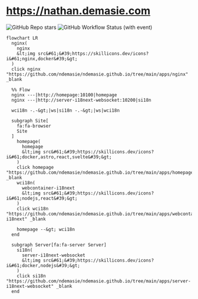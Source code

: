 # https://nathan.demasie.com

![GitHub Repo stars](https://img.shields.io/github/stars/ndemasie/ndemasie.github.io)
![GitHub Workflow Status (with event)](https://img.shields.io/github/actions/workflow/status/ndemasie/ndemasie.github.io/deploy-ec2.yml)

```mermaid
flowchart LR
  nginx(
    nginx
    &lt;img src&#61;&#39;https://skillicons.dev/icons?i&#61;nginx,docker&#39;&gt;
  )
  click nginx "https://github.com/ndemasie/ndemasie.github.io/tree/main/apps/nginx" _blank

  %% Flow
  nginx ---|http://homepage:10100|homepage
  nginx ---|http://server-i18next-websocket:10200|si18n

  wci18n -.-&gt;|ws|si18n -.-&gt;|ws|wci18n

  subgraph Site[
    fa:fa-browser
    Site
  ]
    homepage(
      homepage
      &lt;img src&#61;&#39;https://skillicons.dev/icons?i&#61;docker,astro,react,svelte&#39;&gt;
    )
    click homepage "https://github.com/ndemasie/ndemasie.github.io/tree/main/apps/homepage" _blank
    wci18n(
      webcontainer-i18next
      &lt;img src&#61;&#39;https://skillicons.dev/icons?i&#61;nodejs,react&#39;&gt;
    )
    click wci18n "https://github.com/ndemasie/ndemasie.github.io/tree/main/apps/webcontainer-i18next" _blank

    homepage --&gt; wci18n
  end

  subgraph Server[fa:fa-server Server]
    si18n(
      server-i18next-websocket
      &lt;img src&#61;&#39;https://skillicons.dev/icons?i&#61;docker,nodejs&#39;&gt;
    )
    click si18n "https://github.com/ndemasie/ndemasie.github.io/tree/main/apps/server-i18next-websocket" _blank
  end
```